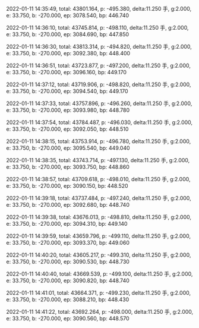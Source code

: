 2022-01-11 14:35:49, total: 43801.164, p: -495.380, delta:11.250 手, g:2.000, e: 33.750, b: -270.000, ep: 3078.540, bp: 446.740

2022-01-11 14:36:10, total: 43745.814, p: -498.110, delta:11.250 手, g:2.000, e: 33.750, b: -270.000, ep: 3084.690, bp: 447.850

2022-01-11 14:36:30, total: 43813.314, p: -494.820, delta:11.250 手, g:2.000, e: 33.750, b: -270.000, ep: 3092.380, bp: 448.400

2022-01-11 14:36:51, total: 43723.877, p: -497.200, delta:11.250 手, g:2.000, e: 33.750, b: -270.000, ep: 3096.160, bp: 449.170

2022-01-11 14:37:12, total: 43719.906, p: -498.820, delta:11.250 手, g:2.000, e: 33.750, b: -270.000, ep: 3094.540, bp: 449.170

2022-01-11 14:37:33, total: 43757.896, p: -496.260, delta:11.250 手, g:2.000, e: 33.750, b: -270.000, ep: 3093.980, bp: 448.780

2022-01-11 14:37:54, total: 43784.487, p: -496.030, delta:11.250 手, g:2.000, e: 33.750, b: -270.000, ep: 3092.050, bp: 448.510

2022-01-11 14:38:15, total: 43753.914, p: -496.780, delta:11.250 手, g:2.000, e: 33.750, b: -270.000, ep: 3095.540, bp: 449.040

2022-01-11 14:38:35, total: 43743.714, p: -497.130, delta:11.250 手, g:2.000, e: 33.750, b: -270.000, ep: 3093.750, bp: 448.860

2022-01-11 14:38:57, total: 43709.618, p: -498.010, delta:11.250 手, g:2.000, e: 33.750, b: -270.000, ep: 3090.150, bp: 448.520

2022-01-11 14:39:18, total: 43737.484, p: -497.240, delta:11.250 手, g:2.000, e: 33.750, b: -270.000, ep: 3092.680, bp: 448.740

2022-01-11 14:39:38, total: 43676.013, p: -498.810, delta:11.250 手, g:2.000, e: 33.750, b: -270.000, ep: 3094.310, bp: 449.140

2022-01-11 14:39:59, total: 43659.796, p: -499.110, delta:11.250 手, g:2.000, e: 33.750, b: -270.000, ep: 3093.370, bp: 449.060

2022-01-11 14:40:20, total: 43605.217, p: -499.310, delta:11.250 手, g:2.000, e: 33.750, b: -270.000, ep: 3090.530, bp: 448.730

2022-01-11 14:40:40, total: 43669.539, p: -499.100, delta:11.250 手, g:2.000, e: 33.750, b: -270.000, ep: 3090.820, bp: 448.740

2022-01-11 14:41:01, total: 43664.371, p: -499.230, delta:11.250 手, g:2.000, e: 33.750, b: -270.000, ep: 3088.210, bp: 448.430

2022-01-11 14:41:22, total: 43692.264, p: -498.000, delta:11.250 手, g:2.000, e: 33.750, b: -270.000, ep: 3090.560, bp: 448.570